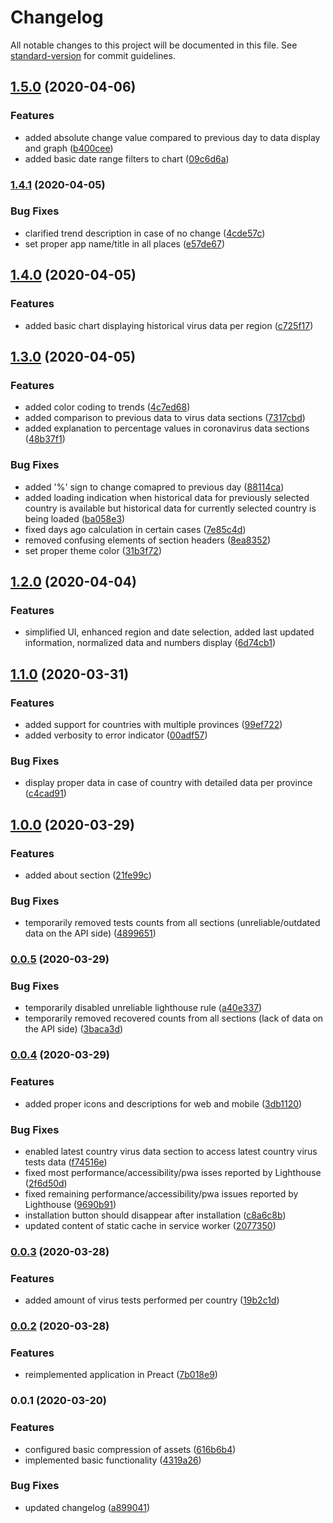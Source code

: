 # Changelog

All notable changes to this project will be documented in this file. See [standard-version](https://github.com/conventional-changelog/standard-version) for commit guidelines.

## [1.5.0](https://github.com/soofka/coronavirus-tracker/compare/v1.4.1...v1.5.0) (2020-04-06)


### Features

* added absolute change value compared to previous day to data display and graph ([b400cee](https://github.com/soofka/coronavirus-tracker/commit/b400ceeb03b50ca7c7512be564e3b55e9c3aefa5))
* added basic date range filters to chart ([09c6d6a](https://github.com/soofka/coronavirus-tracker/commit/09c6d6a92517e5b95f08877bee1f81231609485f))

### [1.4.1](https://github.com/soofka/coronavirus-tracker/compare/v1.4.0...v1.4.1) (2020-04-05)


### Bug Fixes

* clarified trend description in case of no change ([4cde57c](https://github.com/soofka/coronavirus-tracker/commit/4cde57cc8a69aea9304be559cca28d79a6f3db5c))
* set proper app name/title in all places ([e57de67](https://github.com/soofka/coronavirus-tracker/commit/e57de67909b78bc4b32dceb229d060c852ac34b3))

## [1.4.0](https://github.com/soofka/coronavirus-tracker/compare/v1.3.0...v1.4.0) (2020-04-05)


### Features

* added basic chart displaying historical virus data per region ([c725f17](https://github.com/soofka/coronavirus-tracker/commit/c725f17b1126712addca4b490fce7d0a5de50aa7))

## [1.3.0](https://github.com/soofka/coronavirus-tracker/compare/v1.2.0...v1.3.0) (2020-04-05)


### Features

* added color coding to trends ([4c7ed68](https://github.com/soofka/coronavirus-tracker/commit/4c7ed68013ac358249cffcf8f570585c8bf1a112))
* added comparison to previous data to virus data sections ([7317cbd](https://github.com/soofka/coronavirus-tracker/commit/7317cbd9fc6e829b0a868ff01f6b1ba247f53bc1))
* added explanation to percentage values in coronavirus data sections ([48b37f1](https://github.com/soofka/coronavirus-tracker/commit/48b37f1efa6ea27ced8670b35ef0d15a120a9b5f))


### Bug Fixes

* added '%' sign to change comapred to previous day ([88114ca](https://github.com/soofka/coronavirus-tracker/commit/88114ca4d2ca24d6ebe304e1ef90be9bb3c34036))
* added loading indication when historical data for previously selected country is available but historical data for currently selected country is being loaded ([ba058e3](https://github.com/soofka/coronavirus-tracker/commit/ba058e37f63938df93bd5ae8c11381e37bbba853))
* fixed days ago calculation in certain cases ([7e85c4d](https://github.com/soofka/coronavirus-tracker/commit/7e85c4d58c9f15fa9729d8b9d5f0adc4dbda750e))
* removed confusing elements of section headers ([8ea8352](https://github.com/soofka/coronavirus-tracker/commit/8ea835231a9132ac8e7ec320f2c54bb2d0a26830))
* set proper theme color ([31b3f72](https://github.com/soofka/coronavirus-tracker/commit/31b3f723097474e9767ff683ed584b3a36693ced))

## [1.2.0](https://github.com/soofka/coronavirus-tracker/compare/v1.1.0...v1.2.0) (2020-04-04)


### Features

* simplified UI, enhanced region and date selection, added last updated information, normalized data and numbers display ([6d74cb1](https://github.com/soofka/coronavirus-tracker/commit/6d74cb1be2e30aedb25e46df5a6df6576cad4585))

## [1.1.0](https://github.com/soofka/coronavirus-tracker/compare/v1.0.0...v1.1.0) (2020-03-31)


### Features

* added support for countries with multiple provinces ([99ef722](https://github.com/soofka/coronavirus-tracker/commit/99ef722326bfc83085b29e86e510d0f443a174a5))
* added verbosity to error indicator ([00adf57](https://github.com/soofka/coronavirus-tracker/commit/00adf5710d019ff362b0450a85e3ea3c7f340913))


### Bug Fixes

* display proper data in case of country with detailed data per province ([c4cad91](https://github.com/soofka/coronavirus-tracker/commit/c4cad91953f49a479522a84651bc65c498457067))

## [1.0.0](https://github.com/soofka/coronavirus-tracker/compare/v0.0.5...v1.0.0) (2020-03-29)


### Features

* added about section ([21fe99c](https://github.com/soofka/coronavirus-tracker/commit/21fe99ce89eee4d15159b6a43bad8c94ae26c834))


### Bug Fixes

* temporarily removed tests counts from all sections (unreliable/outdated data on the API side) ([4899651](https://github.com/soofka/coronavirus-tracker/commit/48996517388dc412600a96622278766df6959104))

### [0.0.5](https://github.com/soofka/coronavirus-tracker/compare/v0.0.4...v0.0.5) (2020-03-29)


### Bug Fixes

* temporarily disabled unreliable lighthouse rule ([a40e337](https://github.com/soofka/coronavirus-tracker/commit/a40e33799f6f5af3bffed905e2bb32e063744d18))
* temporarily removed recovered counts from all sections (lack of data on the API side) ([3baca3d](https://github.com/soofka/coronavirus-tracker/commit/3baca3d141b6a07fac07c43ca3d149a6793fab6c))

### [0.0.4](https://github.com/soofka/coronavirus-tracker/compare/v0.0.3...v0.0.4) (2020-03-29)


### Features

* added proper icons and descriptions for web and mobile ([3db1120](https://github.com/soofka/coronavirus-tracker/commit/3db112043594bdb6e44bff85bde2dcaf0eb40fde))


### Bug Fixes

* enabled latest country virus data section to access latest country virus tests data ([f74516e](https://github.com/soofka/coronavirus-tracker/commit/f74516ec785532a74b2a7910ef68302803e60413))
* fixed most performance/accessibility/pwa isses reported by Lighthouse ([2f6d50d](https://github.com/soofka/coronavirus-tracker/commit/2f6d50d6adc3fa9670ed7874bbdbce634dac5a0a))
* fixed remaining performance/accessibility/pwa issues reported by Lighthouse ([9690b91](https://github.com/soofka/coronavirus-tracker/commit/9690b9110eae684e2d5fe5d7154a7c6c5ab36dc7))
* installation button should disappear after installation ([c8a6c8b](https://github.com/soofka/coronavirus-tracker/commit/c8a6c8bd525d11999bbd774517b5b8a5e87fb184))
* updated content of static cache in service worker ([2077350](https://github.com/soofka/coronavirus-tracker/commit/2077350e23845dfa109a65b4421318f6db4404f2))

### [0.0.3](https://github.com/soofka/coronavirus-tracker/compare/v0.0.2...v0.0.3) (2020-03-28)


### Features

* added amount of virus tests performed per country ([19b2c1d](https://github.com/soofka/coronavirus-tracker/commit/19b2c1da088c545cddedc608d507564cf3ac64eb))

### [0.0.2](https://github.com/soofka/coronavirus-tracker/compare/v0.0.1...v0.0.2) (2020-03-28)


### Features

* reimplemented application in Preact ([7b018e9](https://github.com/soofka/coronavirus-tracker/commit/7b018e91c2d2d2cd60f8cb233c2f43438a204b9d))

### 0.0.1 (2020-03-20)


### Features

* configured basic compression of assets ([616b6b4](https://github.com/soofka/coronavirus-tracker/commit/616b6b40cfba813e0c1cfc09047f1bdc2716218b))
* implemented basic functionality ([4319a26](https://github.com/soofka/coronavirus-tracker/commit/4319a26f3d014d44450a53dcd1c0688e020119f7))


### Bug Fixes

* updated changelog ([a899041](https://github.com/soofka/coronavirus-tracker/commit/a899041765044943b583908142bda33e7d075490))
